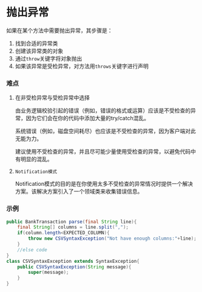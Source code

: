 # 抛出异常

如果在某个方法中需要抛出异常，其步骤是：

1. 找到合适的异常类
2. 创建该异常类的对象
3. 通过`throw`关键字将对象抛出
4. 如果该异常是受检异常，对方法用`throws`关键字进行声明

### 难点

1. 在非受检异常与受检异常中选择

   由业务逻辑校验引起的错误（例如，错误的格式或运算）应该是不受检查的异常，因为它们会在你的代码中添加大量的try/catch混乱。

   系统错误（例如，磁盘空间耗尽）也应该是不受检查的异常，因为客户端对此无能为力。

   建议使用不受检查的异常，并且尽可能少量使用受检查的异常，以避免代码中有明显的混乱。

2. `Notification模式`

   Notification模式的目的是在你使用太多不受检查的异常情况时提供一个解决方案。该解决方案引入了一个领域类来收集错误信息。

### 示例

```java
public BankTransaction parse(final String line){
    final String[] columns = line.split(",");
    if(column.length<EXPECTED_COLUMN){
        throw new CSVSyntaxException("Not have enough columns:"+line);
    }
    //else code
}
class CSVSyntaxException extends SyntaxException{
    public CSVSyntaxException(String message){
        super(message);
    }
}
```

